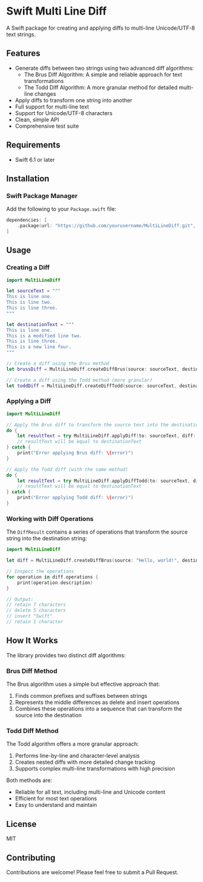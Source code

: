 # Swift Multi Line Diff

A Swift package for creating and applying diffs to multi-line Unicode/UTF-8 text strings.

## Features

- Generate diffs between two strings using two advanced diff algorithms:
  - The Brus Diff Algorithm: A simple and reliable approach for text transformations
  - The Todd Diff Algorithm: A more granular method for detailed multi-line changes
- Apply diffs to transform one string into another
- Full support for multi-line text
- Support for Unicode/UTF-8 characters
- Clean, simple API
- Comprehensive test suite

## Requirements

- Swift 6.1 or later

## Installation

### Swift Package Manager

Add the following to your `Package.swift` file:

```swift
dependencies: [
    .package(url: "https://github.com/yourusername/MultiLineDiff.git", from: "1.0.0")
]
```

## Usage

### Creating a Diff

```swift
import MultiLineDiff

let sourceText = """
This is line one.
This is line two.
This is line three.
"""

let destinationText = """
This is line one.
This is a modified line two.
This is line three.
This is a new line four.
"""

// Create a diff using the Brus method
let brussDiff = MultiLineDiff.createDiffBrus(source: sourceText, destination: destinationText)

// Create a diff using the Todd method (more granular)
let toddDiff = MultiLineDiff.createDiffTodd(source: sourceText, destination: destinationText)
```

### Applying a Diff

```swift
import MultiLineDiff

// Apply the Brus diff to transform the source text into the destination text
do {
    let resultText = try MultiLineDiff.applyDiff(to: sourceText, diff: brussDiff)
    // resultText will be equal to destinationText
} catch {
    print("Error applying Brus diff: \(error)")
}

// Apply the Todd diff (with the same method)
do {
    let resultText = try MultiLineDiff.applyDiffTodd(to: sourceText, diff: toddDiff)
    // resultText will be equal to destinationText
} catch {
    print("Error applying Todd diff: \(error)")
}
```

### Working with Diff Operations

The `DiffResult` contains a series of operations that transform the source string into the destination string:

```swift
import MultiLineDiff

let diff = MultiLineDiff.createDiffBrus(source: "Hello, world!", destination: "Hello, Swift!")

// Inspect the operations
for operation in diff.operations {
    print(operation.description)
}

// Output:
// retain 7 characters
// delete 5 characters
// insert "Swift"
// retain 1 character
```

## How It Works

The library provides two distinct diff algorithms:

### Brus Diff Method
The Brus algorithm uses a simple but effective approach that:
1. Finds common prefixes and suffixes between strings
2. Represents the middle differences as delete and insert operations
3. Combines these operations into a sequence that can transform the source into the destination

### Todd Diff Method
The Todd algorithm offers a more granular approach:
1. Performs line-by-line and character-level analysis
2. Creates nested diffs with more detailed change tracking
3. Supports complex multi-line transformations with high precision

Both methods are:
- Reliable for all text, including multi-line and Unicode content
- Efficient for most text operations
- Easy to understand and maintain

## License

MIT

## Contributing

Contributions are welcome! Please feel free to submit a Pull Request. 

